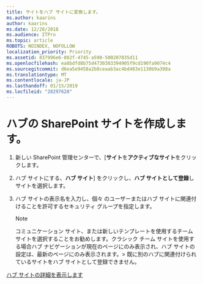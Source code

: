 ```yaml
---
title: サイトをハブ サイトに変換します。
ms.author: kaarins
author: kaarins
ms.date: 12/28/2018
ms.audience: ITPro
ms.topic: article
ROBOTS: NOINDEX, NOFOLLOW
localization_priority: Priority
ms.assetid: 837996e6-802f-4745-a590-500207835d11
ms.openlocfilehash: ea8bdfd8b75d4730303394905f9cd190fa9074c4
ms.sourcegitcommit: d6ea5e9458a2b8ceaab3ac4bd483e1130b9a398a
ms.translationtype: MT
ms.contentlocale: ja-JP
ms.lasthandoff: 01/15/2019
ms.locfileid: "28297628"
---
```

# <a name="create-a-sharepoint-hub-site"></a>ハブの SharePoint サイトを作成します。

1. 新しい SharePoint 管理センターで、[**サイト**を**アクティブなサイト**をクリックします。 
    
2. ハブ サイトにする、**ハブ サイト**] をクリックし、**ハブ サイトとして登録**しサイトを選択します。 
    
3. ハブ サイトの表示名を入力し、個々 のユーザーまたはハブ サイトに関連付けることを許可するセキュリティ グループを指定します。
    
    > [!NOTE]
    >  コミュニケーション サイト、または新しいテンプレートを使用するチーム サイトを選択することをお勧めします。クラシック チーム サイトを使用する場合ハブ ナビゲーションが現在のページにのみ表示され、ハブ サイトの設定は、最新のページにのみ表示されます。> 既に別のハブに関連付けられているサイトをハブ サイトとして登録できません。 
  
[ハブ サイトの詳細を表示します](https://go.microsoft.com/fwlink/?linkid=869149)
  

